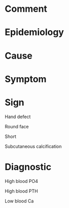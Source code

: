 # Comment

# Epidemiology

# Cause

# Symptom

# Sign

Hand defect

Round face

Short

Subcutaneous calcification

# Diagnostic

High blood PO4

High blood PTH

Low blood Ca
